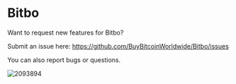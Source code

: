 # Bitbo

Want to request new features for Bitbo?

Submit an issue here: https://github.com/BuyBitcoinWorldwide/Bitbo/issues

You can also report bugs or questions. 

![2093894](https://user-images.githubusercontent.com/2924924/206004624-fb522bfe-bf20-4fd7-9803-36443bd4892a.png)
